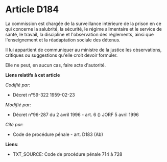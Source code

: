 # Article D184

La commission est chargée de la surveillance intérieure de la prison en ce qui concerne la salubrité, la sécurité, le régime
alimentaire et le service de santé, le travail, la discipline et l'observation des règlements, ainsi que l'enseignement et la
réadaptation sociale des détenus.

Il lui appartient de communiquer au ministre de la justice les observations, critiques ou suggestions qu'elle croit devoir
formuler.

Elle ne peut, en aucun cas, faire acte d'autorité.

**Liens relatifs à cet article**

_Codifié par_:

  - Décret n°59-322 1959-02-23

_Modifié par_:

  - Décret n°96-287 du 2 avril 1996 - art. 6 () JORF 5 avril 1996

_Cité par_:

  - Code de procédure pénale - art. D183 (Ab)

**Liens**:

  - TXT_SOURCE: Code de procédure pénale 714 à 728
